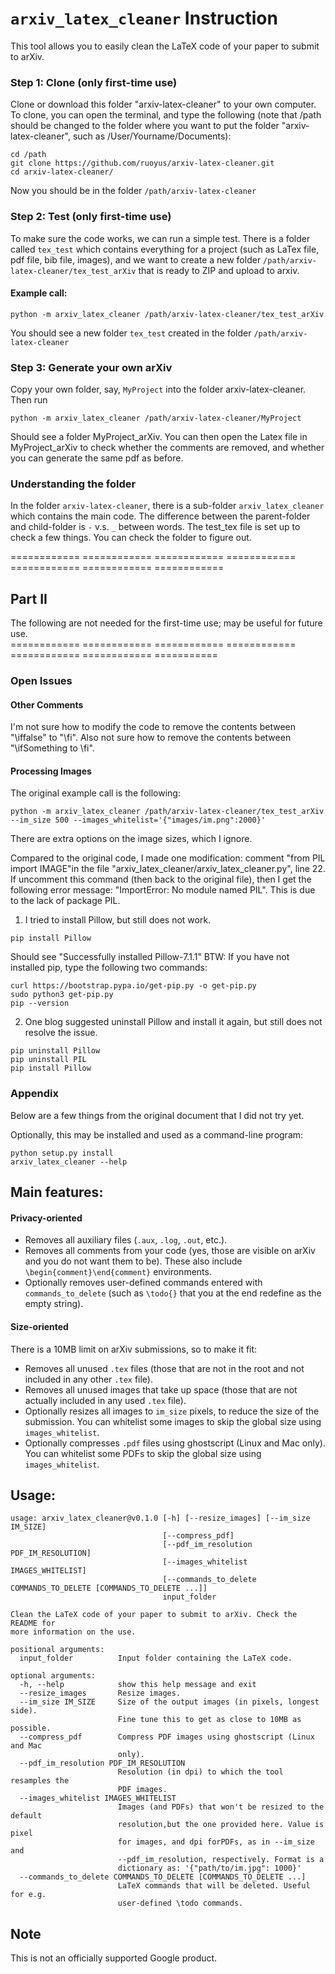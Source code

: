 # `arxiv_latex_cleaner` Instruction

This tool allows you to easily clean the LaTeX code of your paper to submit to
arXiv. 


### Step 1: Clone (only first-time use)
   Clone or download this folder "arxiv-latex-cleaner" to your own computer.
   To clone, you can open the terminal, and type the following (note that /path should be changed to the folder where you want to put the folder "arxiv-latex-cleaner", such as /User/Yourname/Documents):
```console
cd /path
git clone https://github.com/ruoyus/arxiv-latex-cleaner.git
cd arxiv-latex-cleaner/
```
  Now you should be in the folder `/path/arxiv-latex-cleaner`
   
### Step 2: Test (only first-time use)
  To make sure the code works, we can run a simple test. There is a folder called `tex_test` which contains everything for a project (such as LaTex file, pdf file, bib file, images), and we want to create a new folder `/path/arxiv-latex-cleaner/tex_test_arXiv` that is ready to ZIP and upload to arxiv. 

#### Example call:

```console
python -m arxiv_latex_cleaner /path/arxiv-latex-cleaner/tex_test_arXiv
```
You should see a new folder `tex_test` created in the folder `/path/arxiv-latex-cleaner`

### Step 3: Generate your own arXiv
  Copy your own folder, say, `MyProject` into the folder arxiv-latex-cleaner. Then run
```console
python -m arxiv_latex_cleaner /path/arxiv-latex-cleaner/MyProject
```
  Should see a folder MyProject_arXiv. You can then open the Latex file in MyProject_arXiv to check whether the comments are removed, and whether you can generate the same pdf as before. 
  
### Understanding the folder
  In the folder `arxiv-latex-cleaner`, there is a sub-folder `arxiv_latex_cleaner` which contains the main code. The difference between the parent-folder and child-folder is `-` v.s. `_` between words.
  The test_tex file is set up to check a few things. You can check the folder to figure out. 
  
============  ============  ============  ============  ============  ============  ============  <br/>
## Part II
The following are not needed for the first-time use; may be useful for future use.  <br/>
============  ============  ============  ============  ============  ============  ===========

### Open Issues
 #### Other Comments 
 I'm not sure how to modify the code to remove the contents between "\iffalse" to "\fi". Also not sure how to remove the contents between "\ifSomething to \fi". 

 #### Processing Images
 The original example call is the following: 
 ```
python -m arxiv_latex_cleaner /path/arxiv-latex-cleaner/tex_test_arXiv  --im_size 500 --images_whitelist='{"images/im.png":2000}'
```
 There are extra options on the image sizes, which I ignore.
 
 Compared to the original code, I made one modification: comment "from PIL import IMAGE"in the file "arxiv_latex_cleaner/arxiv_latex_cleaner.py", line 22.
  If uncomment this command (then back to the original file), then I get the following error message: "ImportError: No module named PIL". This is due to the lack of package PIL.
 1) I tried to install Pillow, but still does not work.
 ```
 pip install Pillow
 ```
 Should see "Successfully installed Pillow-7.1.1"
 BTW: If you have not installed pip, type the following two commands: 
 ```
 curl https://bootstrap.pypa.io/get-pip.py -o get-pip.py
 sudo python3 get-pip.py
 pip --version
 ```
 2) One blog suggested uninstall Pillow and install it again, but still does not resolve the issue. 
 ```
 pip uninstall Pillow
 pip uninstall PIL
 pip install Pillow
 ```


### Appendix

Below are a few things from the original document that I did not try yet.

Optionally, this may be installed and used as a command-line program:

```console
python setup.py install
arxiv_latex_cleaner --help
```

## Main features:

#### Privacy-oriented

*   Removes all auxiliary files (`.aux`, `.log`, `.out`, etc.).
*   Removes all comments from your code (yes, those are visible on arXiv and you
    do not want them to be). These also include `\begin{comment}\end{comment}`
    environments.
*   Optionally removes user-defined commands entered with `commands_to_delete`
    (such as `\todo{}` that you at the end redefine as the empty string).

#### Size-oriented

There is a 10MB limit on arXiv submissions, so to make it fit:

*   Removes all unused `.tex` files (those that are not in the root and not
    included in any other `.tex` file).
*   Removes all unused images that take up space (those that are not actually
    included in any used `.tex` file).
*   Optionally resizes all images to `im_size` pixels, to reduce the size of the
    submission. You can whitelist some images to skip the global size using
    `images_whitelist`.
*   Optionally compresses `.pdf` files using ghostscript (Linux and Mac only).
    You can whitelist some PDFs to skip the global size using
    `images_whitelist`.

## Usage:

```
usage: arxiv_latex_cleaner@v0.1.0 [-h] [--resize_images] [--im_size IM_SIZE]
                                  [--compress_pdf]
                                  [--pdf_im_resolution PDF_IM_RESOLUTION]
                                  [--images_whitelist IMAGES_WHITELIST]
                                  [--commands_to_delete COMMANDS_TO_DELETE [COMMANDS_TO_DELETE ...]]
                                  input_folder

Clean the LaTeX code of your paper to submit to arXiv. Check the README for
more information on the use.

positional arguments:
  input_folder          Input folder containing the LaTeX code.

optional arguments:
  -h, --help            show this help message and exit
  --resize_images       Resize images.
  --im_size IM_SIZE     Size of the output images (in pixels, longest side).
                        Fine tune this to get as close to 10MB as possible.
  --compress_pdf        Compress PDF images using ghostscript (Linux and Mac
                        only).
  --pdf_im_resolution PDF_IM_RESOLUTION
                        Resolution (in dpi) to which the tool resamples the
                        PDF images.
  --images_whitelist IMAGES_WHITELIST
                        Images (and PDFs) that won't be resized to the default
                        resolution,but the one provided here. Value is pixel
                        for images, and dpi forPDFs, as in --im_size and
                        --pdf_im_resolution, respectively. Format is a
                        dictionary as: '{"path/to/im.jpg": 1000}'
  --commands_to_delete COMMANDS_TO_DELETE [COMMANDS_TO_DELETE ...]
                        LaTeX commands that will be deleted. Useful for e.g.
                        user-defined \todo commands.
```

## Note

This is not an officially supported Google product.
